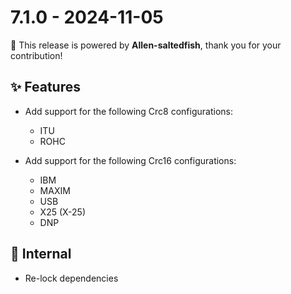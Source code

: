 # 7.1.0 - 2024-11-05 

🚀 This release is powered by **Allen-saltedfish**, thank you for your contribution!

## ✨ Features

* Add support for the following Crc8 configurations:
    - ITU
    - ROHC

* Add support for the following Crc16 configurations:
    - IBM
    - MAXIM
    - USB
    - X25 (X-25)
    - DNP

## 🔩  Internal
* Re-lock dependencies
